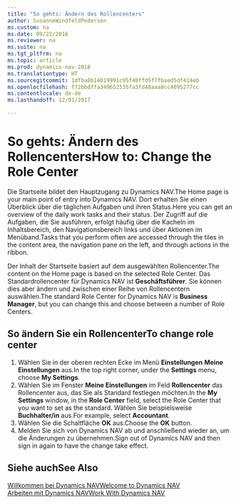 ```yaml
---
title: "So gehts: Ändern des Rollencenters"
author: SusanneWindfeldPedersen
ms.custom: na
ms.date: 09/22/2016
ms.reviewer: na
ms.suite: na
ms.tgt_pltfrm: na
ms.topic: article
ms.prod: dynamics-nav-2018
ms.translationtype: HT
ms.sourcegitcommit: 1dfba8b14019991c95f40ffd5f7fbaed5df414eb
ms.openlocfilehash: f72bbdffa349652535fa3fd48aaa8cc4095277cc
ms.contentlocale: de-de
ms.lasthandoff: 12/01/2017

---
```


# <a name="how-to-change-the-role-center"></a><span data-ttu-id="9897e-102">So gehts: Ändern des Rollencenters</span><span class="sxs-lookup"><span data-stu-id="9897e-102">How to: Change the Role Center</span></span>
<span data-ttu-id="9897e-103">Die Startseite bildet den Hauptzugang zu Dynamics NAV.</span><span class="sxs-lookup"><span data-stu-id="9897e-103">The Home page is your main point of entry into Dynamics NAV.</span></span> <span data-ttu-id="9897e-104">Dort erhalten Sie einen Überblick über die täglichen Aufgaben und ihren Status.</span><span class="sxs-lookup"><span data-stu-id="9897e-104">Here you can get an overview of the daily work tasks and their status.</span></span> <span data-ttu-id="9897e-105">Der Zugriff auf die Aufgaben, die Sie ausführen, erfolgt häufig über die Kacheln im Inhaltsbereich, den Navigationsbereich links und über Aktionen im Menüband.</span><span class="sxs-lookup"><span data-stu-id="9897e-105">Tasks that you perform often are accessed through the tiles in the content area, the navigation pane on the left, and through actions in the ribbon.</span></span>

<span data-ttu-id="9897e-106">Der Inhalt der Startseite basiert auf dem ausgewählten Rollencenter.</span><span class="sxs-lookup"><span data-stu-id="9897e-106">The content on the Home page is based on the selected Role Center.</span></span> <span data-ttu-id="9897e-107">Das Standardrollencenter für Dynamics NAV ist **Geschäftsführer**. Sie können dies aber ändern und zwischen einer Reihe von Rollencentern auswählen.</span><span class="sxs-lookup"><span data-stu-id="9897e-107">The standard Role Center for Dynamics NAV is **Business Manager**, but you can change this and choose between a number of Role Centers.</span></span>

## <a name="to-change-role-center"></a><span data-ttu-id="9897e-108">So ändern Sie ein Rollencenter</span><span class="sxs-lookup"><span data-stu-id="9897e-108">To change role center</span></span>
1. <span data-ttu-id="9897e-109">Wählen Sie in der oberen rechten Ecke im Menü **Einstellungen** **Meine Einstellungen** aus.</span><span class="sxs-lookup"><span data-stu-id="9897e-109">In the top right corner, under the **Settings** menu, choose **My Settings**.</span></span>
2. <span data-ttu-id="9897e-110">Wählen Sie im Fenster **Meine Einstellungen** im Feld **Rollencenter** das Rollencenter aus, das Sie als Standard festlegen möchten.</span><span class="sxs-lookup"><span data-stu-id="9897e-110">In the **My Settings** window, in the **Role Center** field, select the Role Center that you want to set as the standard.</span></span> <span data-ttu-id="9897e-111">Wählen Sie beispielsweise **Buchhalter/in** aus.</span><span class="sxs-lookup"><span data-stu-id="9897e-111">For example, select **Accountant**.</span></span>
3. <span data-ttu-id="9897e-112">Wählen Sie die Schaltfläche **OK** aus.</span><span class="sxs-lookup"><span data-stu-id="9897e-112">Choose the **OK** button.</span></span>
4. <span data-ttu-id="9897e-113">Melden Sie sich von Dynamics NAV ab und anschließend wieder an, um die Änderungen zu übernehmen.</span><span class="sxs-lookup"><span data-stu-id="9897e-113">Sign out of Dynamics NAV and then sign in again to have the change take effect.</span></span>

## <a name="see-also"></a><span data-ttu-id="9897e-114">Siehe auch</span><span class="sxs-lookup"><span data-stu-id="9897e-114">See Also</span></span>
[<span data-ttu-id="9897e-115">Willkommen bei Dynamics NAV</span><span class="sxs-lookup"><span data-stu-id="9897e-115">Welcome to Dynamics NAV</span></span>](across-get-started.md)  
[<span data-ttu-id="9897e-116">Arbeiten mit Dynamics NAV</span><span class="sxs-lookup"><span data-stu-id="9897e-116">Work With Dynamics NAV</span></span>](ui-work-product.md)  

